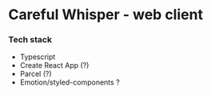 # Careful Whisper - web client

### Tech stack
- Typescript
- Create React App (?)
- Parcel (?)
- Emotion/styled-components ?
